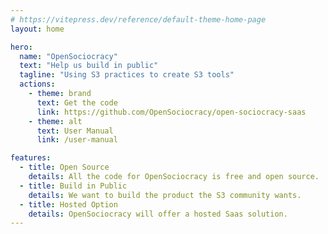 ```yaml
---
# https://vitepress.dev/reference/default-theme-home-page
layout: home

hero:
  name: "OpenSociocracy"
  text: "Help us build in public"
  tagline: "Using S3 practices to create S3 tools"
  actions:
    - theme: brand
      text: Get the code
      link: https://github.com/OpenSociocracy/open-sociocracy-saas
    - theme: alt
      text: User Manual
      link: /user-manual

features:
  - title: Open Source
    details: All the code for OpenSociocracy is free and open source.
  - title: Build in Public
    details: We want to build the product the S3 community wants.
  - title: Hosted Option
    details: OpenSociocracy will offer a hosted Saas solution.
---
```

